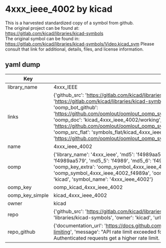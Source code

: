 # 4xxx_ieee_4002 by kicad  
This is a harvested standardized copy of a symbol from github.  
The original project can be found at:  
https://gitlab.com/kicad/libraries/kicad-symbols  
The original symbol can be found in:
https://gitlab.com/kicad/libraries/kicad-symbols/Video.kicad_sym
Please consult that link for additional, details, files, and license information.  
## yaml dump  
| Key | Value |  
| --- | --- |  
| library_name | 4xxx_IEEE |  
| links | {'github_src': 'https://gitlab.com/kicad/libraries/kicad-symbols/Video.kicad_sym', 'github_src_repo': 'https://gitlab.com/kicad/libraries/kicad-symbols', 'oomp_bot': 'kicad_4xxx_ieee_4002/working', 'oomp_bot_github': 'https://github.com/oomlout/oomlout_oomp_symbol_bot/tree/main/kicad_4xxx_ieee_4002/working', 'oomp_doc': 'kicad_4xxx_ieee_4002/working', 'oomp_doc_github': 'https://github.com/oomlout/oomlout_oomp_symbol_doc/tree/main/kicad_4xxx_ieee_4002/working', 'oomp_src_flat': 'symbols_flat/kicad_4xxx_ieee_4002/working', 'oomp_src_flat_github': 'https://github.com/oomlout/oomlout_oomp_symbol_src/tree/main/kicad_4xxx_ieee_4002/working'} |  
| name | 4xxx_ieee_4002 |  
| oomp | {'library_name': '4xxx_ieee', 'md5': 'f4989aa579b0f8eb1da93eb6e32d39c8', 'md5_10': 'f4989aa579', 'md5_5': 'f4989', 'md5_6': 'f4989a', 'oomp_key': 'oomp_4xxx_ieee_4002', 'oomp_key_extra': 'oomp_symbol_4xxx_ieee_4002', 'oomp_key_full': 'oomp_symbol_4xxx_ieee_4002_f4989a', 'oomp_key_simple': '4xxx_ieee_4002', 'owner_name': 'kicad', 'symbol_name': '4xxx_ieee_4002'} |  
| oomp_key | oomp_kicad_4xxx_ieee_4002 |  
| oomp_key_simple | kicad_4xxx_ieee_4002 |  
| owner | kicad |  
| repo | {'github_src': 'https://gitlab.com/kicad/libraries/kicad-symbols/Video.kicad_sym', 'name': 'libraries/kicad-symbols', 'owner': 'kicad', 'url': 'https://gitlab.com/kicad/libraries/kicad-symbols'} |  
| repo_github | {'documentation_url': 'https://docs.github.com/rest/overview/resources-in-the-rest-api#rate-limiting', 'message': "API rate limit exceeded for 84.66.173.59. (But here's the good news: Authenticated requests get a higher rate limit. Check out the documentation for more details.)"} |  

